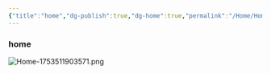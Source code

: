 ```yaml
---
{"title":"home","dg-publish":true,"dg-home":true,"permalink":"/Home/Home/","tags":["gardenEntry"],"dgPassFrontmatter":true}
---
```



### home
![Home-1753511903571.png](/img/user/attachment_manager/Home-1753511903571.png)

